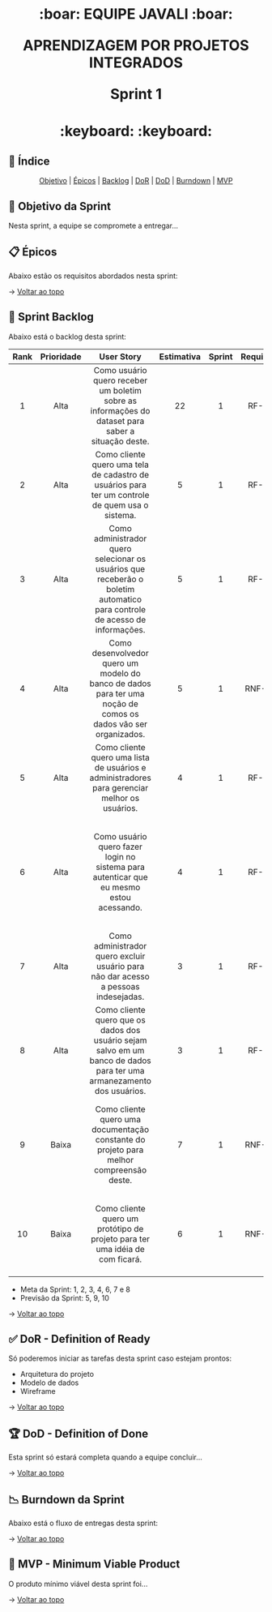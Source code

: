 <span id="topo">

<h1 align="center">
:boar: EQUIPE JAVALI :boar:  

APRENDIZAGEM POR PROJETOS INTEGRADOS  

Sprint 1
</h1>

<h1 align="center"> :keyboard: :keyboard: </h1>

## :mag_right: Índice
<p align="center">
    <a href="#objetivo">Objetivo</a> | 
    <a href="#epicos">Épicos</a> |
    <a href="#backlog">Backlog</a> |
    <a href="#dor">DoR</a> |
    <a href="#dod">DoD</a> |
    <a href="#burndown">Burndown</a> |
    <a href="#mvp">MVP</a> 
</p>

<span id="objetivo">

## :dart: Objetivo da Sprint
<p align="justify">
    Nesta sprint, a equipe se compromete a entregar...
</p>

<span id="epicos">

## :clipboard: Épicos
Abaixo estão os requisitos abordados nesta sprint:

<!-- ![Requisitos]() -->
<!-- :pushpin: RF-0 -->
<!-- :pushpin: NRF-0 -->

→ [Voltar ao topo](#topo)

<span id="backlog">

## :bookmark_tabs: Sprint Backlog
Abaixo está o backlog desta sprint:

| Rank | Prioridade |                                                              User Story                                                              | Estimativa | Sprint | Requisto |                                                                  DoD                                                                  |
|:----:|:----------:|:------------------------------------------------------------------------------------------------------------------------------------:|:----------:|:------:|:--------:|:-------------------------------------------------------------------------------------------------------------------------------------:|
|  1   |    Alta    |                  Como usuário quero receber um boletim sobre as informações do dataset para saber a situação deste.                  |     22     |   1    |   RF-2   |                       Envio do boletim segundo o modelo enviado. Além envio do boletim para o email do usuário.                       |
|  2   |    Alta    |                   Como cliente quero uma tela de cadastro de usuários para ter um controle de quem usa o sistema.                    |     5      |   1    |   RF-1   |                    Cadastro de usuário com informações de email e senha. Além de Salvar usuário no banco de dados.                    |
|  3   |    Alta    |      Como administrador quero selecionar os usuários que receberão o boletim automatico para controle de acesso de informações.      |     5      |   1    |   RF-1   |                                       Seleção de permissões de qual usuário receberá o boletim.                                       |
|  4   |    Alta    |            Como desenvolvedor quero um modelo do banco de dados para ter uma noção de comos os dados vão ser organizados.            |     5      |   1    |  RNF-5   |                           Deve ser documentado um modelo físico representando entidades e relacionamentos.                            |
|  5   |    Alta    |                    Como cliente quero uma lista de usuários e administradores para gerenciar melhor os usuários.                     |     4      |   1    |   RF-1   |                                                Lista com todos os usuários cadastrado.                                                |
|  6   |    Alta    |                       Como usuário quero fazer login no sistema para autenticar que eu mesmo estou acessando.                        |     4      |   1    |   RF-1   | O login e a autenticação devem estar funcionando corretamente. Além do sistema impedir tentativas de login com credenciais inválidas. |
|  7   |    Alta    |                         Como administrador quero excluir usuário para não dar acesso a pessoas indesejadas.                          |     3      |   1    |   RF-1   |                   A UI é atualizada corretamente após a exclusão, além de refletir imediatamente no banco de dados.                   |
|  8   |    Alta    |        Como cliente quero que os dados dos usuário sejam salvo em um banco de dados para ter uma armanezamento dos usuários.         |     3      |   1    |   RF-1   |             O banco de dados deve estar implementado e configurado corretamente no ambiente de desenvolvimento e produção.            |
|  9   |   Baixa    |                       Como cliente quero uma documentação constante do projeto para melhor compreensão deste.                        |     7      |   1    |  RNF-5   |   A documentação deve ser revisada a cada novo atualização do sistema, nas quais devem ser comunicadas à equipe de desenvolvimento.   |
|  10  |   Baixa    |                             Como cliente quero um protótipo de projeto para ter uma idéia de com ficará.                             |     6      |   1    |  RNF-5   |         Devem ser criado o wireframe das principais telas do sistema, representando fielmente a experiência final do usuário.         |

- Meta da Sprint: 1, 2, 3, 4, 6, 7 e 8	
- Previsão da Sprint: 5, 9, 10

<!-- ![Backlog]() -->

→ [Voltar ao topo](#topo)

<span id="dor">

## :white_check_mark: DoR - Definition of Ready
<p align="justify">
    Só poderemos iniciar as tarefas desta sprint caso estejam prontos:
</p>

- Arquitetura do projeto  
- Modelo de dados  
- Wireframe  

→ [Voltar ao topo](#topo)  

<span id="dod">

## :trophy: DoD - Definition of Done
<p align="justify">
    Esta sprint só estará completa quando a equipe concluir...
</p>

→ [Voltar ao topo](#topo)

<span id="burndown">

## :chart_with_downwards_trend: Burndown da Sprint
Abaixo está o fluxo de entregas desta sprint:

<!-- <img
    alt="burndown_sprint_1"
    src="burndown.png"
    width="775"
/> -->

→ [Voltar ao topo](#topo)

<span id="mvp">

## :rocket: MVP - Minimum Viable Product
<p align="justify">
    O produto mínimo viável desta sprint foi... <!-- Para visualizar o que foi desenvolvido no projeto, <a href="">acesse aqui</a>. -->
</p>

→ [Voltar ao topo](#topo) 